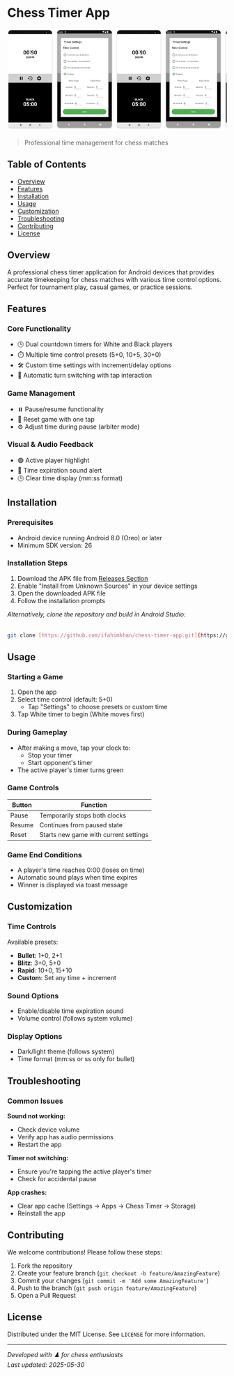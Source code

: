 # Chess Timer App

![Chess Timer App Screenshot](screenshot.png)

> Professional time management for chess matches

## Table of Contents
- [Overview](#overview)
- [Features](#features)
- [Installation](#installation)
- [Usage](#usage)
- [Customization](#customization)
- [Troubleshooting](#troubleshooting)
- [Contributing](#contributing)
- [License](#license)

## Overview
A professional chess timer application for Android devices that provides accurate timekeeping for chess matches with various time control options. Perfect for tournament play, casual games, or practice sessions.

## Features

### Core Functionality
- 🕒 Dual countdown timers for White and Black players
- ⏱️ Multiple time control presets (5+0, 10+5, 30+0)
- 🛠 Custom time settings with increment/delay options
- 🔄 Automatic turn switching with tap interaction

### Game Management
- ⏸️ Pause/resume functionality
- 🔄 Reset game with one tap
- ⚙️ Adjust time during pause (arbiter mode)

### Visual & Audio Feedback
- 🟢 Active player highlight
- 🔔 Time expiration sound alert
- 🕒 Clear time display (mm:ss format)

## Installation

### Prerequisites
- Android device running Android 8.0 (Oreo) or later
- Minimum SDK version: 26

### Installation Steps
1. Download the APK file from [Releases Section](#)
2. Enable "Install from Unknown Sources" in your device settings
3. Open the downloaded APK file
4. Follow the installation prompts

*Alternatively, clone the repository and build in Android Studio:*
```bash

git clone [https://github.com/ifahimkhan/chess-timer-app.git](https://github.com/ifahimkhan/ChessTimerApp.git)

```
## Usage

### Starting a Game
1. Open the app
2. Select time control (default: 5+0)
   - Tap "Settings" to choose presets or custom time
3. Tap White timer to begin (White moves first)

### During Gameplay
- After making a move, tap your clock to:
  - Stop your timer
  - Start opponent's timer
- The active player's timer turns green

### Game Controls
| Button   | Function                          |
|----------|-----------------------------------|
| Pause    | Temporarily stops both clocks     |
| Resume   | Continues from paused state       |
| Reset    | Starts new game with current settings |

### Game End Conditions
- A player's time reaches 0:00 (loses on time)
- Automatic sound plays when time expires
- Winner is displayed via toast message

## Customization

### Time Controls
Available presets:
- **Bullet**: 1+0, 2+1
- **Blitz**: 3+0, 5+0
- **Rapid**: 10+0, 15+10
- **Custom**: Set any time + increment

### Sound Options
- Enable/disable time expiration sound
- Volume control (follows system volume)

### Display Options
- Dark/light theme (follows system)
- Time format (mm:ss or ss only for bullet)

## Troubleshooting

### Common Issues
**Sound not working:**
- Check device volume
- Verify app has audio permissions
- Restart the app

**Timer not switching:**
- Ensure you're tapping the active player's timer
- Check for accidental pause

**App crashes:**
- Clear app cache (Settings → Apps → Chess Timer → Storage)
- Reinstall the app

## Contributing
We welcome contributions! Please follow these steps:

1. Fork the repository
2. Create your feature branch (`git checkout -b feature/AmazingFeature`)
3. Commit your changes (`git commit -m 'Add some AmazingFeature'`)
4. Push to the branch (`git push origin feature/AmazingFeature`)
5. Open a Pull Request

## License
Distributed under the MIT License. See `LICENSE` for more information.

---

*Developed with ♟️ for chess enthusiasts*  
*Last updated: 2025-05-30*
